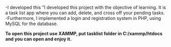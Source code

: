 -I developed this "I developed this project with the objective of learning. It is a task list app where you can add, delete, and cross off your pending tasks. 
-Furthermore, I implemented a login and registration system in PHP, using MySQL for the database.

**To open this project use XAMMP, put tasklist folder in C:/xammp/htdocs and you can open and enjoy it.**
